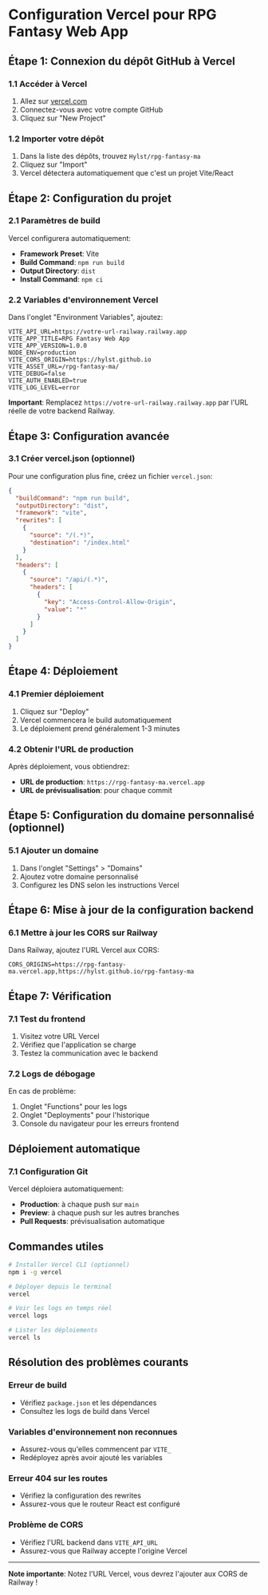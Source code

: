 # Configuration Vercel pour RPG Fantasy Web App

## Étape 1: Connexion du dépôt GitHub à Vercel

### 1.1 Accéder à Vercel
1. Allez sur [vercel.com](https://vercel.com)
2. Connectez-vous avec votre compte GitHub
3. Cliquez sur "New Project"

### 1.2 Importer votre dépôt
1. Dans la liste des dépôts, trouvez `Hylst/rpg-fantasy-ma`
2. Cliquez sur "Import"
3. Vercel détectera automatiquement que c'est un projet Vite/React

## Étape 2: Configuration du projet

### 2.1 Paramètres de build
Vercel configurera automatiquement:
- **Framework Preset**: Vite
- **Build Command**: `npm run build`
- **Output Directory**: `dist`
- **Install Command**: `npm ci`

### 2.2 Variables d'environnement Vercel
Dans l'onglet "Environment Variables", ajoutez:

```
VITE_API_URL=https://votre-url-railway.railway.app
VITE_APP_TITLE=RPG Fantasy Web App
VITE_APP_VERSION=1.0.0
NODE_ENV=production
VITE_CORS_ORIGIN=https://hylst.github.io
VITE_ASSET_URL=/rpg-fantasy-ma/
VITE_DEBUG=false
VITE_AUTH_ENABLED=true
VITE_LOG_LEVEL=error
```

**Important**: Remplacez `https://votre-url-railway.railway.app` par l'URL réelle de votre backend Railway.

## Étape 3: Configuration avancée

### 3.1 Créer vercel.json (optionnel)
Pour une configuration plus fine, créez un fichier `vercel.json`:

```json
{
  "buildCommand": "npm run build",
  "outputDirectory": "dist",
  "framework": "vite",
  "rewrites": [
    {
      "source": "/(.*)",
      "destination": "/index.html"
    }
  ],
  "headers": [
    {
      "source": "/api/(.*)",
      "headers": [
        {
          "key": "Access-Control-Allow-Origin",
          "value": "*"
        }
      ]
    }
  ]
}
```

## Étape 4: Déploiement

### 4.1 Premier déploiement
1. Cliquez sur "Deploy"
2. Vercel commencera le build automatiquement
3. Le déploiement prend généralement 1-3 minutes

### 4.2 Obtenir l'URL de production
Après déploiement, vous obtiendrez:
- **URL de production**: `https://rpg-fantasy-ma.vercel.app`
- **URL de prévisualisation**: pour chaque commit

## Étape 5: Configuration du domaine personnalisé (optionnel)

### 5.1 Ajouter un domaine
1. Dans l'onglet "Settings" > "Domains"
2. Ajoutez votre domaine personnalisé
3. Configurez les DNS selon les instructions Vercel

## Étape 6: Mise à jour de la configuration backend

### 6.1 Mettre à jour les CORS sur Railway
Dans Railway, ajoutez l'URL Vercel aux CORS:
```
CORS_ORIGINS=https://rpg-fantasy-ma.vercel.app,https://hylst.github.io/rpg-fantasy-ma
```

## Étape 7: Vérification

### 7.1 Test du frontend
1. Visitez votre URL Vercel
2. Vérifiez que l'application se charge
3. Testez la communication avec le backend

### 7.2 Logs de débogage
En cas de problème:
1. Onglet "Functions" pour les logs
2. Onglet "Deployments" pour l'historique
3. Console du navigateur pour les erreurs frontend

## Déploiement automatique

### 7.1 Configuration Git
Vercel déploiera automatiquement:
- **Production**: à chaque push sur `main`
- **Preview**: à chaque push sur les autres branches
- **Pull Requests**: prévisualisation automatique

## Commandes utiles

```bash
# Installer Vercel CLI (optionnel)
npm i -g vercel

# Déployer depuis le terminal
vercel

# Voir les logs en temps réel
vercel logs

# Lister les déploiements
vercel ls
```

## Résolution des problèmes courants

### Erreur de build
- Vérifiez `package.json` et les dépendances
- Consultez les logs de build dans Vercel

### Variables d'environnement non reconnues
- Assurez-vous qu'elles commencent par `VITE_`
- Redéployez après avoir ajouté les variables

### Erreur 404 sur les routes
- Vérifiez la configuration des rewrites
- Assurez-vous que le routeur React est configuré

### Problème de CORS
- Vérifiez l'URL backend dans `VITE_API_URL`
- Assurez-vous que Railway accepte l'origine Vercel

---

**Note importante**: Notez l'URL Vercel, vous devrez l'ajouter aux CORS de Railway !